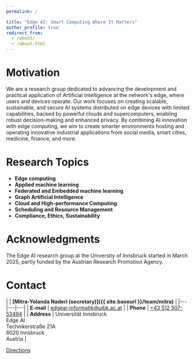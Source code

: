 ```yaml
---
permalink: /

title: "Edge AI: Smart Computing Where It Matters"
author_profile: true
redirect_from: 
  - /about/
  - /about.html
---
```


Motivation
======
We are a research group dedicated to advancing the development and practical application of Artificial Intelligence at the network's edge, where users and devices operate. Our work focuses on creating scalable, sustainable, and secure AI systems distributed on edge devices with limited capabilities, backed by powerful clouds and supercomputers, enabling robust decision-making and enhanced privacy. By combining AI innovation with edge computing, we aim to create smarter environments hosting and operating innovative industrial applications from social media, smart cities, medicine, finance, and more.

Research Topics
======

* **Edge computing**
* **Applied machine learning**
* **Federated and Embedded machine learning**
* **Graph Artificial Intelligence**
* **Cloud and High-performance Computing**
* **Scheduling and Resource Management**
* **Compliance, Ethics, Sustainability**

Acknowledgments
======
The Edge AI research group at the University of Innsbruck started in March 2025, partly funded by the Austrian Research Promotion Agency.

Contact
======


|  | **[Mitra-Yolanda Naderi (secretary)]({{ site.baseurl }}/team/mitra)** |
|---|---|---|
| **E-mail** | [edgeai-informatik@uibk.ac.at](mailto:edgeai-informatik@uibk.ac.at) |
| **Phone** | [+43 512 507-53494](tel:+4351250753494) |
| **Address** | Universität Innsbruck<br>Edge AI<br>Technikerstraße 21A<br>6020 Innsbruck<br>Austria |

[Directions](https://www.uibk.ac.at/de/informatik/kontakt/anfahrt/)